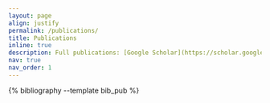 ```yaml
---
layout: page
align: justify
permalink: /publications/
title: Publications
inline: true
description: Full publications: [Google Scholar](https://scholar.google.com/citations?user=Fi6WlW0AAAAJ&hl=en).
nav: true
nav_order: 1
---
```


<!-- _pages/publications.md -->
<div class="publications">

{% bibliography --template bib_pub %}

</div>
